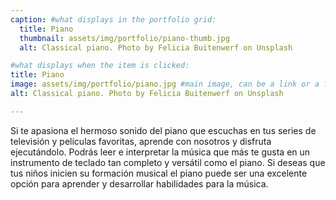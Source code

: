 ```yaml
---
caption: #what displays in the portfolio grid:
  title: Piano
  thumbnail: assets/img/portfolio/piano-thumb.jpg
  alt: Classical piano. Photo by Felicia Buitenwerf on Unsplash

#what displays when the item is clicked:
title: Piano
image: assets/img/portfolio/piano.jpg #main image, can be a link or a file in assets/img/portfolio
alt: Classical piano. Photo by Felicia Buitenwerf on Unsplash

---
```

Si te apasiona el hermoso sonido del piano que escuchas
en tus series de televisión y películas favoritas,
aprende con nosotros y disfruta ejecutándolo.
Podrás leer e interpretar la música que más te gusta
en un instrumento de teclado tan completo y versátil como el piano.
Si deseas que tus niños inicien su formación musical
el piano puede ser una excelente opción para aprender
y desarrollar habilidades para la música.

<!-- {:.list-inline}
- Date:
- Client:
- Category: -->
